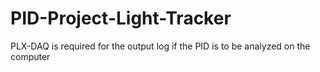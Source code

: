 # PID-Project-Light-Tracker
PLX-DAQ is required for the output log if the PID is to be analyzed on the computer
